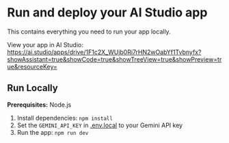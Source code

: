 # Run and deploy your AI Studio app

This contains everything you need to run your app locally.

View your app in AI Studio: https://ai.studio/apps/drive/1F1c2X_WUjb0Ri7rHN2wOabYf1Tvbnyfx?showAssistant=true&showCode=true&showTreeView=true&showPreview=true&resourceKey=

## Run Locally

**Prerequisites:**  Node.js


1. Install dependencies:
   `npm install`
2. Set the `GEMINI_API_KEY` in [.env.local](.env.local) to your Gemini API key
3. Run the app:
   `npm run dev`
